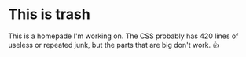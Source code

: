 # This is trash
This is a homepade I'm working on. The CSS probably has 420 lines of useless or repeated junk, but the parts that are big don't work. :+1:
